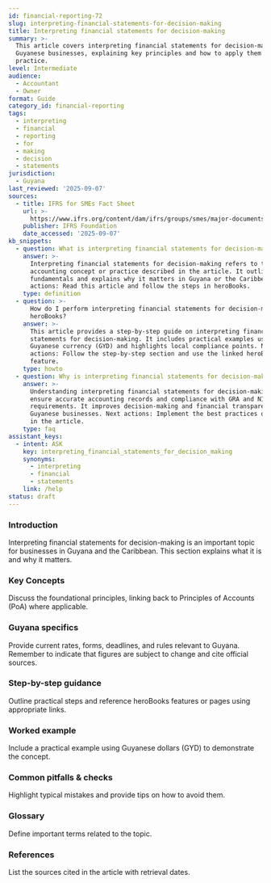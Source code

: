 ```yaml
---
id: financial-reporting-72
slug: interpreting-financial-statements-for-decision-making
title: Interpreting financial statements for decision-making
summary: >-
  This article covers interpreting financial statements for decision-making for
  Guyanese businesses, explaining key principles and how to apply them in
  practice.
level: Intermediate
audience:
  - Accountant
  - Owner
format: Guide
category_id: financial-reporting
tags:
  - interpreting
  - financial
  - reporting
  - for
  - making
  - decision
  - statements
jurisdiction:
  - Guyana
last_reviewed: '2025-09-07'
sources:
  - title: IFRS for SMEs Fact Sheet
    url: >-
      https://www.ifrs.org/content/dam/ifrs/groups/smes/major-documents/sme-fact-sheet-dec-16.pdf
    publisher: IFRS Foundation
    date_accessed: '2025-09-07'
kb_snippets:
  - question: What is interpreting financial statements for decision-making?
    answer: >-
      Interpreting financial statements for decision-making refers to the
      accounting concept or practice described in the article. It outlines the
      fundamentals and explains why it matters in Guyana or the Caribbean. Next
      actions: Read this article and follow the steps in heroBooks.
    type: definition
  - question: >-
      How do I perform interpreting financial statements for decision-making in
      heroBooks?
    answer: >-
      This article provides a step-by-step guide on interpreting financial
      statements for decision-making. It includes practical examples using
      Guyanese currency (GYD) and highlights local compliance points. Next
      actions: Follow the step-by-step section and use the linked heroBooks
      feature.
    type: howto
  - question: Why is interpreting financial statements for decision-making important?
    answer: >-
      Understanding interpreting financial statements for decision-making helps
      ensure accurate accounting records and compliance with GRA and NIS
      requirements. It improves decision-making and financial transparency for
      Guyanese businesses. Next actions: Implement the best practices outlined
      in the article.
    type: faq
assistant_keys:
  - intent: ASK
    key: interpreting_financial_statements_for_decision_making
    synonyms:
      - interpreting
      - financial
      - statements
    link: /help
status: draft
---
```


### Introduction
Interpreting financial statements for decision-making is an important topic for businesses in Guyana and the Caribbean. This section explains what it is and why it matters.

### Key Concepts
Discuss the foundational principles, linking back to Principles of Accounts (PoA) where applicable.

### Guyana specifics
Provide current rates, forms, deadlines, and rules relevant to Guyana. Remember to indicate that figures are subject to change and cite official sources.

### Step-by-step guidance
Outline practical steps and reference heroBooks features or pages using appropriate links.

### Worked example
Include a practical example using Guyanese dollars (GYD) to demonstrate the concept.

### Common pitfalls & checks
Highlight typical mistakes and provide tips on how to avoid them.

### Glossary
Define important terms related to the topic.

### References
List the sources cited in the article with retrieval dates.
